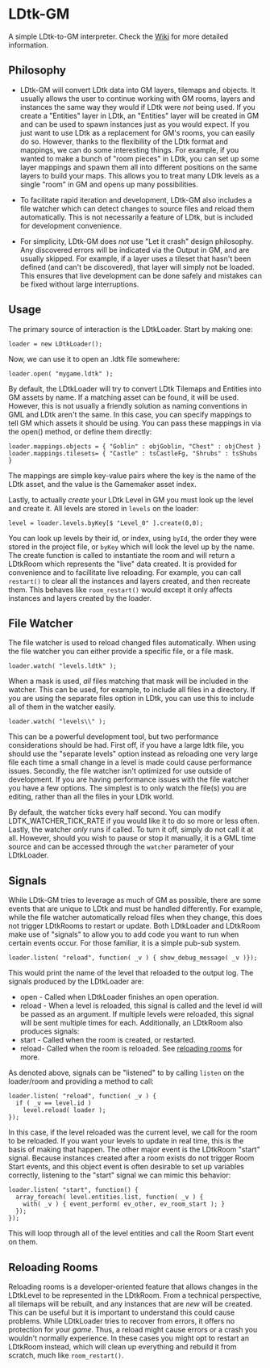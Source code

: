 # LDtk-GM
 A simple LDtk-to-GM interpreter. Check the [Wiki](https://github.com/Hyomoto/LDtk-GM/wiki) for more detailed information.

## Philosophy
* LDtk-GM will convert LDtk data into GM layers, tilemaps and objects.  It usually allows the user to continue working with GM rooms, layers and instances the same way they would if LDtk were *not* being used.  If you create a "Entities" layer in LDtk, an "Entities" layer will be created in GM and can be used to spawn instances just as you would expect.  If you just want to use LDtk as a replacement for GM's rooms, you can easily do so.  However, thanks to the flexibility of the LDtk format and mappings, we can do some interesting things.  For example, if you wanted to make a bunch of "room pieces" in LDtk, you can set up some layer mappings and spawn them all into different positions on the same layers to build your maps.  This allows you to treat many LDtk levels as a single "room" in GM and opens up many possibilities.

* To facilitate rapid iteration and development, LDtk-GM also includes a file watcher which can detect changes to source files and reload them automatically.  This is not necessarily a feature of LDtk, but is included for development convenience.

* For simplicity, LDtk-GM does *not* use "Let it crash" design philosophy.  Any discovered errors will be indicated via the Output in GM, and are usually skipped.  For example, if a layer uses a tileset that hasn't been defined (and can't be discovered), that layer will simply not be loaded.  This ensures that live development can be done safely and mistakes can be fixed without large interruptions.

## Usage
The primary source of interaction is the LDtkLoader.  Start by making one:
```GML
loader = new LDtkLoader();
```
Now, we can use it to open an .ldtk file somewhere:
```GML
loader.open( "mygame.ldtk" );
```
By default, the LDtkLoader will try to convert LDtk Tilemaps and Entities into GM assets by name.  If a matching asset can be found, it will be used.  However, this is not usually a friendly solution as naming conventions in GML and LDtk aren't the same.  In this case, you can specify mappings to tell GM which assets it should be using.  You can pass these mappings in via the open() method, or define them directly:
```GML
loader.mappings.objects = { "Goblin" : objGoblin, "Chest" : objChest }
loader.mappings.tilesets= { "Castle" : tsCastleFg, "Shrubs" : tsShubs }
```
The mappings are simple key-value pairs where the key is the name of the LDtk asset, and the value is the Gamemaker asset index.

Lastly, to actually *create* your LDtk Level in GM you must look up the level and create it.  All levels are stored in `levels` on the loader:
```GML
level = loader.levels.byKey[$ "Level_0" ].create(0,0);
```
You can look up levels by their id, or index, using `byId`, the order they were stored in the project file, or `byKey` which will look the level up by the name.  The create function is called to instantiate the room and will return a LDtkRoom which represents the "live" data created.  It is provided for convenience and to facillitate live reloading.  For example, you can call `restart()` to clear all the instances and layers created, and then recreate them.  This behaves like `room_restart()` would except it only affects instances and layers created by the loader.

## File Watcher
The file watcher is used to reload changed files automatically.  When using the file watcher you can either provide a specific file, or a file mask.
```GML
loader.watch( "levels.ldtk" );
```
When a mask is used, *all* files matching that mask will be included in the watcher.  This can be used, for example, to include all files in a directory.  If you are using the separate files option in LDtk, you can use this to include all of them in the watcher easily.
```GML
loader.watch( "levels\\" );
```
This can be a powerful development tool, but two performance considerations should be had.  First off, if you have a large ldtk file, you should use the "separate levels" option instead as reloading one very large file each time a small change in a level is made could cause performance issues.  Secondly, the file watcher isn't optimized for use outside of development.  If you are having performance issues with the file watcher you have a few options.  The simplest is to only watch the file(s) you are editing, rather than all the files in your LDtk world.

By default, the watcher ticks every half second.  You can modify LDTK_WATCHER_TICK_RATE if you would like it to do so more or less often.  Lastly, the watcher *only* runs if called.  To turn it off, simply do not call it at all.  However, should you wish to pause or stop it manually, it is a GML time source and can be accessed through the `watcher` parameter of your LDtkLoader.

## Signals
While LDtk-GM tries to leverage as much of GM as possible, there are some events that are unique to LDtk and must be handled differently.  For example, while the file watcher automatically reload files when they change, this does not trigger LDtkRooms to restart or update.  Both LDtkLoader and LDtkRoom make use of "signals" to allow you to add code you want to run when certain events occur.  For those familiar, it is a simple pub-sub system.
```GML
loader.listen( "reload", function( _v ) { show_debug_message( _v )});
```
This would print the name of the level that reloaded to the output log. The signals produced by the LDtkLoader are:
* open - Called when LDtkLoader finishes an open operation.
* reload - When a level is reloaded, this signal is called and the level id will be passed as an argument.  If multiple levels were reloaded, this signal will be sent multiple times for each.
Additionally, an LDtkRoom also produces signals:
* start - Called when the room is created, or restarted.
* reload- Called when the room is reloaded.  See [reloading rooms](#reloading-rooms) for more.

As denoted above, signals can be "listened" to by calling `listen` on the loader/room and providing a method to call:
```GML
loader.listen( "reload", function( _v ) {
  if ( _v == level.id )
    level.reload( loader );
});
```
In this case, if the level reloaded was the current level, we call for the room to be reloaded.  If you want your levels to update in real time, this is the basis of making that happen.  The other major event is the LDtkRoom "start" signal.  Because instances created after a room exists do not trigger Room Start events, and this object event is often desirable to set up variables correctly, listening to the "start" signal we can mimic this behavior:
```GML
loader.listen( "start", function() {
  array_foreach( level.entities.list, function( _v ) {
    with( _v ) { event_perform( ev_other, ev_room_start ); }
  });
});
```
This will loop through all of the level entities and call the Room Start event on them.

## Reloading Rooms
Reloading rooms is a developer-oriented feature that allows changes in the LDtkLevel to be represented in the LDtkRoom.  From a technical perspective, all tilemaps will be rebuilt, and any instances that are *new* will be created.  This can be useful but it is important to understand this could cause problems.  While LDtkLoader tries to recover from errors, it offers no protection for your *game*.  Thus, a reload might cause errors or a crash you wouldn't normally experience.  In these cases you might opt to restart an LDtkRoom instead, which will clean up everything and rebuild it from scratch, much like `room_restart()`.
